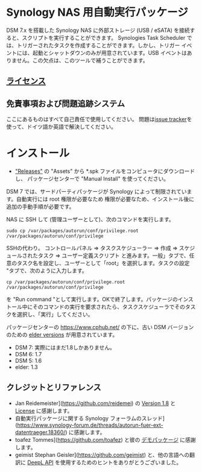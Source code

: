 # Synology NAS 用自動実行パッケージ
DSM 7.x を搭載した Synology NAS に外部ストレージ (USB / eSATA) を接続すると、スクリプトを実行することができます。
Synologies Task Scheduler では、トリガーされたタスクを作成することができます。しかし、トリガー イベントには、起動とシャットダウンのみが用意されています。USB イベントはありません。この欠点は、このツールで補うことができます。

## [ライセンス](https://htmlpreview.github.io/?https://github.com/schmidhorst/synology-autorun/blob/main/package/ui/licence_jpn.html)

## 免責事項および問題追跡システム
ここにあるものはすべて自己責任で使用してください。
問題は[issue tracker](https://github.com/schmidhorst/synology-autorun/issues)を使って、ドイツ語か英語で解決してください。

# インストール
* ["Releases"](https://github.com/schmidhorst/synology-autorun/releases) の "Assets" から *.spk ファイルをコンピュータにダウンロードし、 パッケージセンターで "Manual Install" を使ってください。

DSM 7 では、サードパーティパッケージが Synology によって制限されています。自動実行には root 権限が必要なため
権限が必要なため、インストール後に追加の手動手順が必要です。

NAS に SSH して (管理ユーザーとして)、次のコマンドを実行します。
```shell
sudo cp /var/packages/autorun/conf/privilege.root /var/packages/autorun/conf/privilege
```
SSHの代わり。
コントロールパネル => タスクスケジューラー => 作成 => スケジュールされたタスク => ユーザー定義スクリプト と進みます。一般」タブで、任意のタスク名を設定し、ユーザーとして「root」を選択します。タスクの設定 "タブで、次のように入力します。
```shell
cp /var/packages/autorun/conf/privilege.root /var/packages/autorun/conf/privilege
```
を "Run command "として実行します。OKで終了します。パッケージのインストール中にそのコマンドの実行を要求されたら、タスクスケジューラでそのタスクを選択し、「実行」してください。

パッケージセンターの https://www.cphub.net/ の下に、古い DSM バージョンのための [elder versions](https://github.com/reidemei/synology-autorun) が用意されています。
* DSM 7: 実際にはまだ1.8しかありません。
* DSM 6: 1.7
* DSM 5: 1.6
* elder: 1.3

## クレジットとリファレンス
- Jan Reidemeister](https://github.com/reidemei) の [Version 1.8](https://github.com/reidemei/synology-autorun) と [License](https://github.com/reidemei/synology-autorun/blob/main/LICENSE) に感謝します。
- 自動実行パッケージに関する Synology フォーラムのスレッド](https://www.synology-forum.de/threads/autorun-fuer-ext-datentraeger.18360/) に感謝します。
- toafez Tommes](https://github.com/toafez) と彼の [デモパッケージ](https://github.com/toafez/DSM7DemoSPK) に感謝します。
- geimist Stephan Geisler](https://github.com/geimist) と、他の言語への翻訳に [DeepL API](https://www.deepl.com/docs-api) を使用するためのヒントをありがとうございました。


